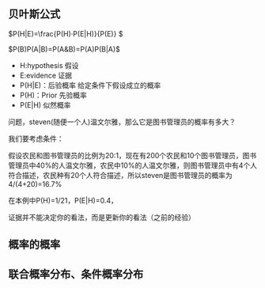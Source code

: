 ## 贝叶斯公式
$P(H|E)=\frac{P(H)·P(E|H)}{P(E)} $

$P(B)P(A|B)=P(A&B)=P(A)P(B|A)$

- H:hypothesis 假设
- E:evidence 证据
- P(H|E)：后验概率 给定条件下假设成立的概率
- P(H)：Prior 先验概率 
- P(E|H) 似然概率

问题，steven(随便一个人)温文尔雅，那么它是图书管理员的概率有多大？

我们要考虑条件：

假设农民和图书管理员的比例为20:1，现在有200个农民和10个图书管理员，图书管理员中40%的人温文尔雅，农民中10%的人温文尔雅，则图书管理员中有4个人符合描述，农民种有20个人符合描述，所以steven是图书管理员的概率为4/(4+20)=16.7%

在本例中P(H)=1/21，P(E|H)=0.4，

证据并不能决定你的看法，而是更新你的看法（之前的经验）


## 概率的概率

## 联合概率分布、条件概率分布
 